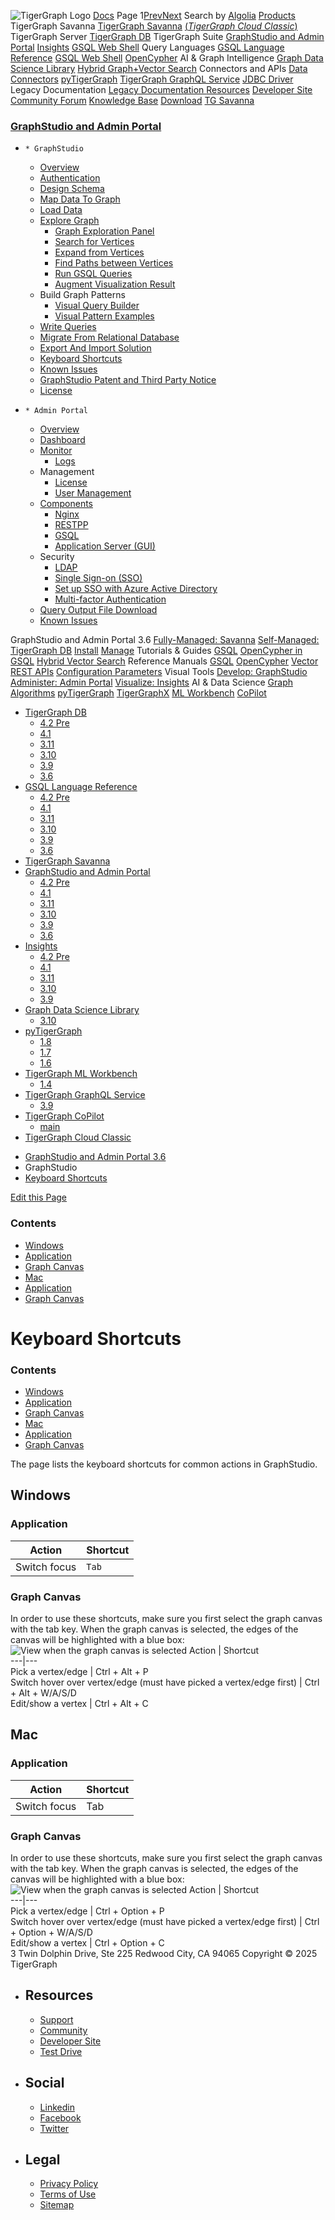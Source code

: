![TigerGraph Logo](https://www.tigergraph.com/wp-content/uploads/2020/05/TG_LOGO.svg) [Docs](https://docs.tigergraph.com/home)
Page 1[Prev](https://docs.tigergraph.com/gui/3.6/graphstudio/keyboard-shortcuts)[Next](https://docs.tigergraph.com/gui/3.6/graphstudio/keyboard-shortcuts)
Search by [Algolia](https://www.algolia.com/docsearch)
[Products](https://docs.tigergraph.com/gui/3.6/graphstudio/keyboard-shortcuts)
TigerGraph Savanna
[TigerGraph Savanna](https://docs.tigergraph.com/savanna/main/overview/) [(_TigerGraph Cloud Classic_)](https://docs.tigergraph.com/cloud/main/start/overview)
TigerGraph Server
[TigerGraph DB](https://docs.tigergraph.com/tigergraph-server/4.2/intro/)
TigerGraph Suite
[GraphStudio and Admin Portal](https://docs.tigergraph.com/gui/4.2/intro/) [Insights](https://docs.tigergraph.com/insights/4.2/intro/) [GSQL Web Shell](https://docs.tigergraph.com/tigergraph-server/current/gsql-shell/web)
Query Languages
[GSQL Language Reference](https://docs.tigergraph.com/gsql-ref/4.2/intro/) [GSQL Web Shell](https://docs.tigergraph.com/tigergraph-server/current/gsql-shell/web) [OpenCypher](https://docs.tigergraph.com/gsql-ref/current/opencypher-in-gsql)
AI & Graph Intelligence
[Graph Data Science Library](https://docs.tigergraph.com/graph-ml/3.10/intro/) [Hybrid Graph+Vector Search](https://docs.tigergraph.com/gsql-ref/current/vector/)
Connectors and APIs
[Data Connectors](https://docs.tigergraph.com/tigergraph-server/current/data-loading) [pyTigerGraph](https://docs.tigergraph.com/pytigergraph/1.8/intro/) [TigerGraph GraphQL Service](https://docs.tigergraph.com/graphql/3.9/) [JDBC Driver](https://github.com/tigergraph/ecosys/tree/master/tools/etl/tg-jdbc-driver)
Legacy Documentation
[ Legacy Documentation ](https://docs-legacy.tigergraph.com)
[Resources](https://docs.tigergraph.com/gui/3.6/graphstudio/keyboard-shortcuts)
[Developer Site](https://dev.tigergraph.com/) [Community Forum](https://community.tigergraph.com/) [Knowledge Base](https://tigergraph.freshdesk.com/support/solutions)
[Download](https://dl.tigergraph.com)
[ TG Savanna](https://savanna.tgcloud.io)
### [GraphStudio and Admin Portal](https://docs.tigergraph.com/gui/3.6/graphstudio/overview)
  *     * GraphStudio
      * [Overview](https://docs.tigergraph.com/gui/3.6/graphstudio/overview)
      * [Authentication](https://docs.tigergraph.com/gui/3.6/graphstudio/user-access-management)
      * [Design Schema](https://docs.tigergraph.com/gui/3.6/graphstudio/design-schema)
      * [Map Data To Graph](https://docs.tigergraph.com/gui/3.6/graphstudio/map-data-to-graph)
      * [Load Data](https://docs.tigergraph.com/gui/3.6/graphstudio/load-data)
      * [Explore Graph](https://docs.tigergraph.com/gui/3.6/graphstudio/explore-graph/README)
        * [Graph Exploration Panel](https://docs.tigergraph.com/gui/3.6/graphstudio/explore-graph/graph-exploration-panel)
        * [Search for Vertices](https://docs.tigergraph.com/gui/3.6/graphstudio/explore-graph/search-for-vertices)
        * [Expand from Vertices](https://docs.tigergraph.com/gui/3.6/graphstudio/explore-graph/expand-from-vertices)
        * [Find Paths between Vertices](https://docs.tigergraph.com/gui/3.6/graphstudio/explore-graph/find-paths-between-vertices)
        * [Run GSQL Queries](https://docs.tigergraph.com/gui/3.6/graphstudio/explore-graph/run-gsql-queries)
        * [Augment Visualization Result](https://docs.tigergraph.com/gui/3.6/graphstudio/explore-graph/augment-visualization-result)
      * Build Graph Patterns
        * [Visual Query Builder](https://docs.tigergraph.com/gui/3.6/graphstudio/build-graph-patterns/visual-query-builder-overview)
        * [Visual Pattern Examples](https://docs.tigergraph.com/gui/3.6/graphstudio/build-graph-patterns/visual-pattern-examples)
      * [Write Queries](https://docs.tigergraph.com/gui/3.6/graphstudio/write-queries)
      * [Migrate From Relational Database](https://docs.tigergraph.com/gui/3.6/graphstudio/migrate-from-relational-database)
      * [Export And Import Solution](https://docs.tigergraph.com/gui/3.6/graphstudio/export-and-import-solution)
      * [Keyboard Shortcuts](https://docs.tigergraph.com/gui/3.6/graphstudio/keyboard-shortcuts)
      * [Known Issues](https://docs.tigergraph.com/gui/3.6/graphstudio/known-issues)
      * [GraphStudio Patent and Third Party Notice](https://docs.tigergraph.com/gui/3.6/graphstudio/patent-and-third-party-notice)
      * [License](https://docs.tigergraph.com/gui/3.6/graphstudio/license)
  *     * Admin Portal
      * [Overview](https://docs.tigergraph.com/gui/3.6/admin-portal/overview)
      * [Dashboard](https://docs.tigergraph.com/gui/3.6/admin-portal/dashboard)
      * [Monitor](https://docs.tigergraph.com/gui/3.6/admin-portal/monitoring/README)
        * [Logs](https://docs.tigergraph.com/gui/3.6/admin-portal/monitoring/log-viewer)
      * Management
        * [License](https://docs.tigergraph.com/gui/3.6/admin-portal/management/license)
        * [User Management](https://docs.tigergraph.com/gui/3.6/admin-portal/management/user-management)
      * [Components](https://docs.tigergraph.com/gui/3.6/admin-portal/components/README)
        * [Nginx](https://docs.tigergraph.com/gui/3.6/admin-portal/components/nginx)
        * [RESTPP](https://docs.tigergraph.com/gui/3.6/admin-portal/components/restpp)
        * [GSQL](https://docs.tigergraph.com/gui/3.6/admin-portal/components/gsql)
        * [Application Server (GUI)](https://docs.tigergraph.com/gui/3.6/admin-portal/components/gui)
      * Security
        * [LDAP](https://docs.tigergraph.com/gui/3.6/admin-portal/security/ldap)
        * [Single Sign-on (SSO)](https://docs.tigergraph.com/gui/3.6/admin-portal/security/sso)
        * [Set up SSO with Azure Active Directory](https://docs.tigergraph.com/gui/3.6/admin-portal/security/sso-aad)
        * [Multi-factor Authentication](https://docs.tigergraph.com/gui/3.6/admin-portal/security/mfa)
      * [Query Output File Download](https://docs.tigergraph.com/gui/3.6/admin-portal/gsql-output-file)
      * [Known Issues](https://docs.tigergraph.com/gui/3.6/admin-portal/known-issues)


GraphStudio and Admin Portal 3.6
[Fully-Managed: Savanna](https://docs.tigergraph.com/savanna/main/overview/)
[Self-Managed: TigerGraph DB](https://docs.tigergraph.com/tigergraph-server/4.2/intro/)
[Install](https://docs.tigergraph.com/tigergraph-server/current/getting-started/) [Manage](https://docs.tigergraph.com/tigergraph-server/current/system-management/)
Tutorials & Guides
[GSQL](https://github.com/tigergraph/ecosys/blob/master/tutorials/GSQL.md) [OpenCypher in GSQL](https://github.com/tigergraph/ecosys/blob/master/tutorials/Cypher.md) [Hybrid Vector Search](https://github.com/tigergraph/ecosys/blob/master/tutorials/VectorSearch.md)
Reference Manuals
[GSQL](https://docs.tigergraph.com/gsql-ref/4.2/intro/) [OpenCypher](https://docs.tigergraph.com/gsql-ref/current/opencypher-in-gsql/) [Vector](https://docs.tigergraph.com/gsql-ref/current/vector/) [REST APIs](https://docs.tigergraph.com/tigergraph-server/current/api/) [Configuration Parameters](https://docs.tigergraph.com/tigergraph-server/current/reference/configuration-parameters)
Visual Tools
[Develop: GraphStudio](https://docs.tigergraph.com/gui/4.2/intro/) [Administer: Admin Portal](https://docs.tigergraph.com/gui/4.2/intro/) [Visualize: Insights](https://docs.tigergraph.com/insights/4.2/intro/)
AI & Data Science
[Graph Algorithms](https://docs.tigergraph.com/graph-ml/3.10/intro/) [pyTigerGraph](https://docs.tigergraph.com/pytigergraph/1.8/intro/) [TigerGraphX](https://github.com/tigergraph/ecosys/blob/master/tutorials/TigerGraphX.md) [ML Workbench](https://docs.tigergraph.com/ml-workbench/1.4/intro/) [CoPilot](https://docs.tigergraph.com/tg-copilot/intro/)
  * [TigerGraph DB](https://docs.tigergraph.com/tigergraph-server/4.2/intro/)
    * [4.2 Pre](https://docs.tigergraph.com/tigergraph-server/4.2/intro/)
    * [4.1](https://docs.tigergraph.com/tigergraph-server/4.1/intro/)
    * [3.11](https://docs.tigergraph.com/tigergraph-server/3.11/intro/)
    * [3.10](https://docs.tigergraph.com/tigergraph-server/3.10/intro/)
    * [3.9](https://docs.tigergraph.com/tigergraph-server/3.9/intro/)
    * [3.6](https://docs.tigergraph.com/tigergraph-server/3.6/intro/)
  * [GSQL Language Reference](https://docs.tigergraph.com/gsql-ref/4.2/intro/)
    * [4.2 Pre](https://docs.tigergraph.com/gsql-ref/4.2/intro/)
    * [4.1](https://docs.tigergraph.com/gsql-ref/4.1/intro/)
    * [3.11](https://docs.tigergraph.com/gsql-ref/3.11/intro/)
    * [3.10](https://docs.tigergraph.com/gsql-ref/3.10/intro/)
    * [3.9](https://docs.tigergraph.com/gsql-ref/3.9/intro/)
    * [3.6](https://docs.tigergraph.com/gsql-ref/3.6/intro/intro)
  * [TigerGraph Savanna](https://docs.tigergraph.com/savanna/main/overview/)
  * [GraphStudio and Admin Portal](https://docs.tigergraph.com/gui/4.2/intro/)
    * [4.2 Pre](https://docs.tigergraph.com/gui/4.2/intro/)
    * [4.1](https://docs.tigergraph.com/gui/4.1/intro/)
    * [3.11](https://docs.tigergraph.com/gui/3.11/intro/)
    * [3.10](https://docs.tigergraph.com/gui/3.10/intro/)
    * [3.9](https://docs.tigergraph.com/gui/3.9/intro/)
    * [3.6](https://docs.tigergraph.com/gui/3.6/graphstudio/overview)
  * [Insights](https://docs.tigergraph.com/insights/4.2/intro/)
    * [4.2 Pre](https://docs.tigergraph.com/insights/4.2/intro/)
    * [4.1](https://docs.tigergraph.com/insights/4.1/intro/)
    * [3.11](https://docs.tigergraph.com/insights/3.11/intro/)
    * [3.10](https://docs.tigergraph.com/insights/3.10/intro/)
    * [3.9](https://docs.tigergraph.com/insights/3.9/intro/)
  * [Graph Data Science Library](https://docs.tigergraph.com/graph-ml/3.10/intro/)
    * [3.10](https://docs.tigergraph.com/graph-ml/3.10/intro/)
  * [pyTigerGraph](https://docs.tigergraph.com/pytigergraph/1.8/intro/)
    * [1.8](https://docs.tigergraph.com/pytigergraph/1.8/intro/)
    * [1.7](https://docs.tigergraph.com/pytigergraph/1.7/intro/)
    * [1.6](https://docs.tigergraph.com/pytigergraph/1.6/intro/)
  * [TigerGraph ML Workbench](https://docs.tigergraph.com/ml-workbench/1.4/intro/)
    * [1.4](https://docs.tigergraph.com/ml-workbench/1.4/intro/)
  * [TigerGraph GraphQL Service](https://docs.tigergraph.com/graphql/3.9/)
    * [3.9](https://docs.tigergraph.com/graphql/3.9/)
  * [TigerGraph CoPilot](https://docs.tigergraph.com/tg-copilot/intro/)
    * [main](https://docs.tigergraph.com/tg-copilot/intro/)
  * [TigerGraph Cloud Classic](https://docs.tigergraph.com/cloud/main/start/overview)


[](https://docs.tigergraph.com/home/)
  * [GraphStudio and Admin Portal 3.6](https://docs.tigergraph.com/gui/3.6/graphstudio/overview)
  * GraphStudio
  * [Keyboard Shortcuts](https://docs.tigergraph.com/gui/3.6/graphstudio/keyboard-shortcuts)


[Edit this Page](https://github.com/tigergraph/gui-docs/edit/3.6/modules/graphstudio/pages/keyboard-shortcuts.adoc)
### Contents
  * [Windows](https://docs.tigergraph.com/gui/3.6/graphstudio/keyboard-shortcuts#_windows)
  * [Application](https://docs.tigergraph.com/gui/3.6/graphstudio/keyboard-shortcuts#_application)
  * [Graph Canvas](https://docs.tigergraph.com/gui/3.6/graphstudio/keyboard-shortcuts#_graph_canvas)
  * [Mac](https://docs.tigergraph.com/gui/3.6/graphstudio/keyboard-shortcuts#_mac)
  * [Application](https://docs.tigergraph.com/gui/3.6/graphstudio/keyboard-shortcuts#_application_2)
  * [Graph Canvas](https://docs.tigergraph.com/gui/3.6/graphstudio/keyboard-shortcuts#_graph_canvas_2)


# Keyboard Shortcuts
### Contents
  * [Windows](https://docs.tigergraph.com/gui/3.6/graphstudio/keyboard-shortcuts#_windows)
  * [Application](https://docs.tigergraph.com/gui/3.6/graphstudio/keyboard-shortcuts#_application)
  * [Graph Canvas](https://docs.tigergraph.com/gui/3.6/graphstudio/keyboard-shortcuts#_graph_canvas)
  * [Mac](https://docs.tigergraph.com/gui/3.6/graphstudio/keyboard-shortcuts#_mac)
  * [Application](https://docs.tigergraph.com/gui/3.6/graphstudio/keyboard-shortcuts#_application_2)
  * [Graph Canvas](https://docs.tigergraph.com/gui/3.6/graphstudio/keyboard-shortcuts#_graph_canvas_2)


The page lists the keyboard shortcuts for common actions in GraphStudio.
## [](https://docs.tigergraph.com/gui/3.6/graphstudio/keyboard-shortcuts#_windows)Windows
### [](https://docs.tigergraph.com/gui/3.6/graphstudio/keyboard-shortcuts#_application)Application
Action | Shortcut  
---|---  
Switch focus | `Tab`  
### [](https://docs.tigergraph.com/gui/3.6/graphstudio/keyboard-shortcuts#_graph_canvas)Graph Canvas
In order to use these shortcuts, make sure you first select the graph canvas with the tab key. When the graph canvas is selected, the edges of the canvas will be highlighted with a blue box:
![View when the graph canvas is selected](https://lh4.googleusercontent.com/0pf-4dosA1NMkyPjur6CwgeM_zYLUiggWMUk-FTc935-Yo8EIn99kpDnUXsmNBayQaHoujtRy_RbFkELU2toIwLGhSonzEGUof8eM5Cxdaln6MRkriUUv5qHXh3Zculdq8ym7rA_)
Action | Shortcut  
---|---  
Pick a vertex/edge | Ctrl + Alt + P  
Switch hover over vertex/edge (must have picked a vertex/edge first) | Ctrl + Alt + W/A/S/D  
Edit/show a vertex | Ctrl + Alt + C  
## [](https://docs.tigergraph.com/gui/3.6/graphstudio/keyboard-shortcuts#_mac)Mac
### [](https://docs.tigergraph.com/gui/3.6/graphstudio/keyboard-shortcuts#_application_2)Application
Action | Shortcut  
---|---  
Switch focus | Tab  
### [](https://docs.tigergraph.com/gui/3.6/graphstudio/keyboard-shortcuts#_graph_canvas_2)Graph Canvas
In order to use these shortcuts, make sure you first select the graph canvas with the tab key. When the graph canvas is selected, the edges of the canvas will be highlighted with a blue box:
![View when the graph canvas is selected](https://lh4.googleusercontent.com/0pf-4dosA1NMkyPjur6CwgeM_zYLUiggWMUk-FTc935-Yo8EIn99kpDnUXsmNBayQaHoujtRy_RbFkELU2toIwLGhSonzEGUof8eM5Cxdaln6MRkriUUv5qHXh3Zculdq8ym7rA_)
Action | Shortcut  
---|---  
Pick a vertex/edge | Ctrl + Option + P  
Switch hover over vertex/edge (must have picked a vertex/edge first) | Ctrl + Option + W/A/S/D  
Edit/show a vertex | Ctrl + Option + C  
3 Twin Dolphin Drive, Ste 225 Redwood City, CA 94065 
Copyright © 2025 TigerGraph
  * ## Resources
    * [Support](https://www.tigergraph.com/support/)
    * [Community](https://community.tigergraph.com/)
    * [Developer Site](https://dev.tigergraph.com/)
    * [Test Drive](https://testdrive.tigergraph.com/)
  * ## Social
    * [Linkedin](https://www.linkedin.com/company/tigergraph/)
    * [Facebook](https://www.facebook.com/TigerGraphDB/)
    * [Twitter](https://twitter.com/tigergraphdb)
  * ## Legal
    * [Privacy Policy](https://www.tigergraph.com/privacy-policy/)
    * [Terms of Use](https://www.tigergraph.com/terms/)
    * [Sitemap](https://docs.tigergraph.com/sitemap.xml)



